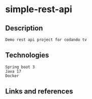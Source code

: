 # simple-rest-api

## Description

```
Demo rest api project for codando tv 
```

## Technologies
```
Spring boot 3
Java 17
Docker
```


## Links and references

